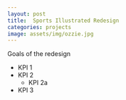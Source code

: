 ```yaml
---
layout: post
title:  Sports Illustrated Redesign
categories: projects
image: assets/img/ozzie.jpg
---
```


Goals of the redesign

* KPI 1
* KPI 2
  * KPI 2a
* KPI 3